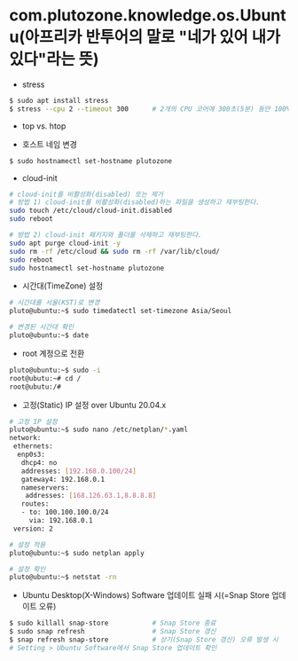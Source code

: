 # com.plutozone.knowledge.os.Ubuntu(아프리카 반투어의 말로 "네가 있어 내가 있다"라는 뜻)


- stress
```bash
$ sudo apt install stress
$ stress --cpu 2 --timeout 300		# 2개의 CPU 코어에 300초(5분) 동안 100% 부하
```

- top vs. htop

- 호스트 네임 변경
```bash
$ sudo hostnamectl set-hostname plutozone
```

- cloud-init
```bash
# cloud-init를 비활성화(disabled) 또는 제거
# 방법 1) cloud-init를 비활성화(disabled)하는 파일을 생성하고 재부팅한다.
sudo touch /etc/cloud/cloud-init.disabled
sudo reboot

# 방법 2) cloud-init 패키지와 폴더를 삭제하고 재부팅한다.
sudo apt purge cloud-init -y
sudo rm -rf /etc/cloud && sudo rm -rf /var/lib/cloud/
sudo reboot
sudo hostnamectl set-hostname plutozone
```

- 시간대(TimeZone) 설정
```bash
# 시간대를 서울(KST)로 변경
pluto@ubuntu:~$ sudo timedatectl set-timezone Asia/Seoul

# 변경된 시간대 확인
pluto@ubuntu:~$ date
```

- root 계정으로 전환
```bash
pluto@ubuntu:~$ sudo -i
root@ubutu:~# cd /
root@ubutu:/#
```

- 고정(Static) IP 설정 over Ubuntu 20.04.x
```bash
# 고정 IP 설정
pluto@ubuntu:~$ sudo nano /etc/netplan/*.yaml
network:
 ethernets:
  enp0s3:
   dhcp4: no
   addresses: [192.168.0.100/24]
   gateway4: 192.168.0.1
   nameservers:
    addresses: [168.126.63.1,8.8.8.8]
   routes:
   - to: 100.100.100.0/24
     via: 192.168.0.1
 version: 2

# 설정 적용
pluto@ubuntu:~$ sudo netplan apply

# 설정 확인
pluto@ubuntu:~$ netstat -rn
```

- Ubuntu Desktop(X-Windows) Software 업데이트 실패 시(=Snap Store 업데이트 오류)
```bash
$ sudo killall snap-store			# Snap Store 종료
$ sudo snap refresh					# Snap Store 갱신
$ snap refresh snap-store			# 상기(Snap Store 갱신) 오류 발생 시
# Setting > Ubuntu Software에서 Snap Store 업데이트 확인
```